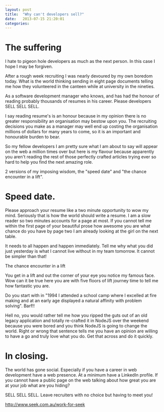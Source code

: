 ```yaml
---
layout: post
title:  "Why can't developers sell?"
date:   2013-07-15 21:20:01
categories: 
---
```



# The suffering


I hate to pigeon hole developers as much as the next person. In this case I hope I may be forgiven.

After a rough week recruiting I was nearly devoured by my own boredom today. What is the world thinking sending in eight page documents telling me how they volunteered in the canteen while at university in the nineties.

As a software development manager who knows, and has had the honour of reading probably thousands of resumes in his career. Please developers SELL SELL SELL.

I say reading resume's is an honour because in my opinion there is no greater responsibility an organisation may bestow upon you. The recruiting decisions you make as a manager may well end up costing the organisation millions of dollars for many years to come, so it is an important and honourable burden to bear.

So my fellow developers I am pretty sure what I am about to say will appear on the web a million times over but here is my flavour because apparently you aren't reading the rest of those perfectly crafted articles trying ever so hard to help you find the next amazing role.

2 versions of my imposing wisdom, the "speed date" and "the chance encounter in a lift".

# Speed date.

Please approach your resume like a two minute opportunity to wow my mind. Seriously that is how the world should write a resume. I am a slow reader so two minutes accounts for a page at most. If you cannot tell me within the first page of your beautiful prose how awesome you are what chance do you have by page two I am already looking at the girl on the next table.

It needs to all happen and happen immediately. Tell me why what you did just yesterday is what I cannot live without in my team tomorrow. It cannot be simpler than that!

The chance encounter in a lift

You get in a lift and out the corner of your eye you notice my famous face. Wow can it be true here you are with five floors of lift journey time to tell me how fantastic you are. 

Do you start with in "1994 I attended a school camp where I excelled at fire making and at an early age displayed a natural affinity with problem solving". Barf!! 

Hell no, you would rather tell me how you ripped the guts out of an old legacy application and totally re-crafted it in NodeJS over the weekend because you were bored and you think NodeJS is going to change the world. Right or wrong that sentence tells me you have an opinion are willing to have a go and truly love what you do. Get that across and do it quickly.

# In closing. 

The world has gone social. Especially if you have a career in web development have a web presence. At a minimum have a LinkedIn profile. If you cannot have a public page on the web talking about how great you are at your job what are you hiding?

SELL SELL SELL. Leave recruiters with no choice but having to meet you!

http://www.seek.com.au/work-for-seek